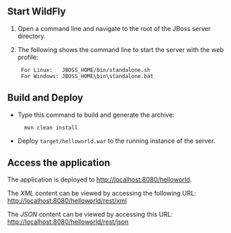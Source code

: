 ## Start WildFly

1. Open a command line and navigate to the root of the JBoss server directory.
2. The following shows the command line to start the server with the web profile:

        For Linux:   JBOSS_HOME/bin/standalone.sh
        For Windows: JBOSS_HOME\bin\standalone.bat

 
## Build and Deploy

* Type this command to build and generate the archive:

        mvn clean install

* Deploy `target/helloworld.war` to the running instance of the server.


## Access the application 

The application is deployed to <http://localhost:8080/helloworld>.

The *XML* content can be viewed by accessing the following URL: <http://localhost:8080/helloworld/rest/xml> 

The *JSON* content can be viewed by accessing this URL: <http://localhost:8080/helloworld/rest/json>




